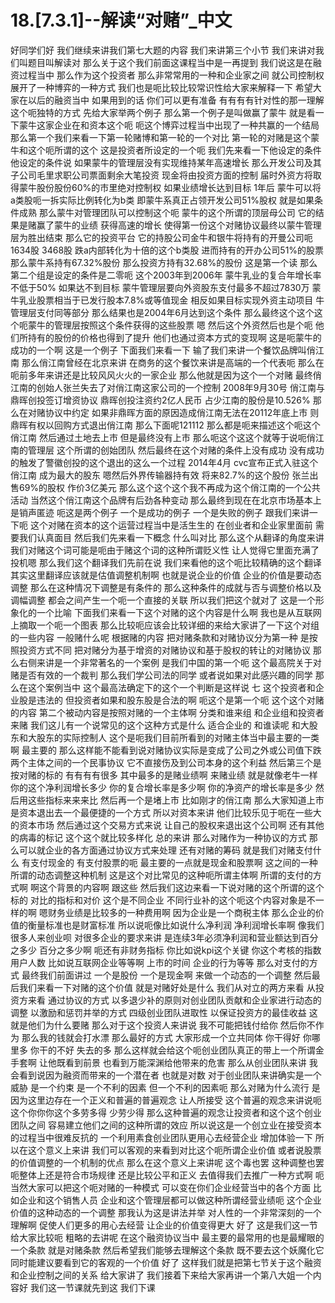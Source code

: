 # 18.[7.3.1]--解读“对赌”_中文

好同学们好
我们继续来讲我们第七大题的内容
我们来讲第三个小节
我们来讲对我们叫题目叫解读对
那么关于这个我们前面这课程当中是一再提到
我们说这是在融资过程当中
那么作为这个投资者
那么非常常用的一种和企业家之间
就公司控制权展开了一种博弈的一种方式
我们也是呃比较比较常识性给大家来解释一下
希望大家在以后的融资当中
如果用到的话
你们可以更有准备
有有有有针对性的那一理解
这个呃独特的方式
先给大家举两个例子
那么第一个例子是叫做赢了蒙牛
就是看一下蒙牛这家企业在和资本这个呃
呃这个博弈过程当中出现了一种共赢的一个结局
那么第一个我们来看一下第一轮赌博和第一轮的一个对比
第一轮的对赌是这个蒙牛和这个呃所谓的这个
这是投资者所设定的一个呃
我们先来看一下他设定的条件
他设定的条件说
如果蒙牛的管理层没有实现维持某年高速增长
那么开发公司及其子公司毛里求职公司票面剩余大笔投资
现金将由投资方面的控制
届时外资方将取得蒙牛股份股份60%的市里绝对控制权
如果业绩增长达到目标
1年后
蒙牛可以将a类股呃一拆实际比例转化为b类
即蒙牛系真正占领开发公司51%股权
就是如果条件成熟
那么蒙牛对管理团队可以控制这个呃
蒙牛的这个所谓的顶层母公司
它的结果是赌赢了蒙牛的业绩
获得高速的增长
使得第一份这个对赌协议最终以蒙牛管理层为胜出结束
那么它的投资平台
它的持股公司金牛和银牛将持有的开曼公司呃
1634股
3468股
跌a内部转化为十倍的这个b类股
进而持有的开办公司51%的股票
那么蒙牛系持有67.32%股份
那么投资方持有32.68%的股份
这是第一个读
那么第二个组是设定的条件是二零呃
这个2003年到2006年
蒙牛乳业的复合年增长率不低于50%
如果达不到目标
蒙牛管理层要向外资股东支付最多不超过7830万
蒙牛乳业股票相当于已发行股本7.8%或等值现金
相反如果目标实现外资主动项目
牛管理层支付同等部分
那么结果也是2004年6月达到这个条件
那么最终这个这个这个呃蒙牛的管理层按照这个条件获得的这些股票
嗯
然后这个外资然后也是个呃
他们所持有的股份的价格也得到了提升
他们也通过资本方式的变现啊
这是呃蒙牛的成功的一个啊
这是一个例子
下面我们来看一下
输了我们来讲一个餐饮品牌叫俏江南
那么俏江南曾经在北京来讲
在商务的这个餐饮来讲是高端的一个代表呃
那么在呃前多年来讲还是比较风风火火的一家企业
那么他就是因为这个一个对赌
最终俏江南的创始人张兰失去了对俏江南这家公司的一个控制
2008年9月30号
俏江南与鼎晖创投签订增资协议
鼎晖创投注资约2亿人民币
占少江南的股份是10.526%
那么在对赌协议中约定
如果非鼎晖方面的原因造成俏江南无法在20112年底上市
则鼎晖有权以回购方式退出俏江南
那么下面呢121112
那么都是呃来描述这个呃这个俏江南
然后通过土地去上市
但是最终没有上市
那么呃这个这这个就等于说呃俏江南的管理层
这个所谓的创始团队
然后最终在这个对赌的条件上没有成功
没有成功的触发了警徽创投的这个退出的这么一个过程
2014年4月
cvc宣布正式入驻这个俏江南
成为最大的股东
嗯然后外界传输器持有效
将来82.7%的这个股份
张兰出售69%的股权
作价3亿美元
那么这个这个这个我不再成为这个俏江南的一个公共活动
当然这个俏江南这个品牌有后劲各种变动
那么最终到现在在北京市场基本上是销声匿迹
呃这是两个例子
一个是成功的例子
一个是失败的例子
跟我们来讲一下呃
这个对赌在资本的这个运营过程当中是活生生的
在创业者和企业家里面前
需要我们认真面目
然后我们先来看一下概念
什么叫对比
那么这个从翻译的角度来讲
我们对赌这个词可能是呃由于赌这个词的这种所谓贬义性
让人觉得它里面充满了投机嗯
那么我们这个翻译我们先前在说
我们来看他的这个呃比较精确的这个翻译
其实这里翻译应该就是估值调整机制啊
也就是说企业的价值
企业的价值是要动态调整
那么在这种情况下调整是有条件的
那么这种条件的成就与否与调整价格以及调幅调整
都会之间产生一个呃一个直接的关联
所以我们把这个就对了
这是一个形象化的一个比喻
下面我们来看一下这个对赌的这个内容是什么啊
我也是从互联网上摘取一个呃一个图表
那么比较呃应该会比较详细的来给大家讲了一下这个对组的一些内容
一般赌什么呢
根据赌的内容
把对赌条款和对赌协议分为第一种
是按照投资方式不同
把对赌分为基于增资的对赌协议和基于股权的转让的对赌协议
那么右侧来讲是一个非常著名的一个案例
是我们中国的第一个呃
这个最高院关于对赌是否有效的一个裁判
那么我们学公司法的同学
或者说如果对此感兴趣的同学
那么在这个案例当中
这个最高法确定下的这个一个判断是这样说
七
这个投资者和企业股是违法的
但投资者如果和股东股是合法的啊
呃这个是第一个呃
这个这个对赌的内容
第二个被动内容是按照对赌的一个主体啊
分类和谁来组
和企业组和投资者来赌
我们这儿有一个说常见的这个这种方式是什么
适合企业的
和谁读呢
和大股东和大股东的实际控制人
这个是呃我们目前所看到的对赌主体当中最主要的一类啊
最主要的
那么这样能不能看到说对赌协议实际是变成了公司之外或公司值下跌
两个主体之间的一个民事协议
它不直接伤及到公司本身的这个利益
然后第三个是按对赌的标的
有有有有很多
其中最多的是赌业绩啊
来赌业绩
就是就像老牛一样
你的这个净利润增长多少
你的复合增长率是多少啊
你的净资产的增长率是多少
然后用这些指标来来来比
然后再一个是堵上市
比如刚才的俏江南
那么大家知道上市是资本退出去一个最便捷的一个方式
所以对资本来讲
他们比较乐见于呃在一些大的资本市场
然后通过这个交易方式来说
让自己的股权来退出这个公司啊
还有其他的病毒的标记
这个这个就比较多样化
总的来讲
那么对赌作为一种协议的方式
那么可以就企业的各方面通过协议方式来处理
还有对赌的筹码
就是我们对赌支付什么
有支付现金的
有支付股票的呃
最主要的一点就是现金和股票啊
这之间的一种所谓的动态调整这种机制
这是这个对比常见的这种呃所谓主体啊
所谓的支付的方式啊
啊这个背景的内容啊
跟这些
然后我们这边来看一下说对赌的这个所谓的这个标的
对比的指标和对价
这个是不同企业
不同行业补的这个呃这个内容对象是不一样的啊
嗯财务业绩是比较多的一种费用啊
因为企业是一个商税主体
那么企业的价值的衡量标准也是财富标准
所以说呃像比如说什么净利润
净利润增长率啊
像我们很多人来创业呗
对很多企业的要求来讲
是连续3年必须净利润和营业额达到百分之多少
百分之多少啊
呃还有非财务指标
你比如说kpi这个关键
你这个考核的指数
用户人数
比如说互联网企业等等啊
上市的时间
企业的行为等等
那么对支付的方式
最终我们前面讲过
一个是股份
一个是现金啊
来做一个动态的一个调整
然后最后我们来看一下对赌的这个价值
就是对赌好处是什么
我们从对立的两方来看
从投资方来看
通过协议的方式
以多退少补的原则对创业团队贡献和企业家进行动态的调整
以激励和惩罚并举的方式
四级创业团队进取性
以保证投资方的最佳收益
这就是他们为什么要赌
那么对于这个投资人来讲说
我不可能把钱付给你
然后你不作为
那么我的钱就会打水漂
那么最好的方式
大家形成一个立共同体
你干得好
你哪里多
你干的不好
失去的多
那么这样就会给这个呃创业团队真正的带上一个所谓金手套啊
让他既看到前景
也看到万能深渊给他带来的危害
那么从创业团队来讲
我会看到说因为融资而带来的一个潜在者
也就是对数
对于创业团队来讲确实是一个威胁
是一个约束
是一个不利的因素
但一个不利的因素呃
那么对赌为什么流行
是因为这里边存在一个正义和普遍的普遍观念
让人所接受
这个普遍的观念来讲说呃
这个你你你这个多劳多得
少劳少得
那么这种普遍的观念让投资者和这个这个创业团队之间
容易建立他们之间的这种所谓的效应
所以说这是一个创立业在接受资本的过程当中很难反抗的
一个利用素食创业团队更用心去经营企业
增加体验一下
所以在这个意义上来讲
我们可以客观的来看到对比这个呃所谓企业价值
或者说股票的价值调整的一个机制的优点
那么在这个意义上来讲呢
这个毒也罢
这种调整也罢
呃整体上还是符合市场规律
还是比较公平和正义
去值得我们去推广一种方式啊
呃当然大家可以把这个呃对赌的一种模式
可以变在你们企业经营当中的各个方面
比如企业和这个销售人员
企业和这个管理层都可以做这种所谓经营业绩呃
这个企业价值的这种动态的一个调整
那我认为这是讲法并举
对人性的一个非常深刻的一个理解啊
促使人们更多的用心去经营
让企业的价值变得更大
好了
这是我们这一节给大家比较呃
粗略的去讲呢
在这个融资协议当中
最主要的最常用的也是最耀眼的一个条款
就是对赌条款
然后希望我们能够去理解这个条款
既不要去这个妖魔化它
同时能建议要看到它的客观的一个价值
好了
这样我们就是把第七节关于这个融资和企业控制之间的关系
给大家讲了
我们接着下来给大家再讲一个第八大姐一个内容好
我们这一节课就先到这
我们下课
